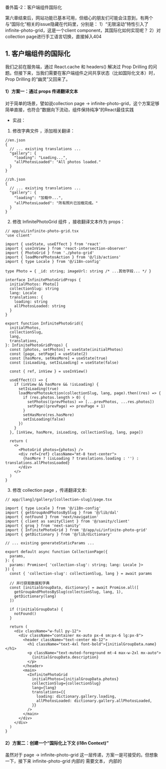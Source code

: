 番外篇-2：客户端组件国际化

第六章结束后，网站功能已基本可用，但细心的朋友们可能会注意到，有两个与“国际化”相关的issue隐藏在代码里，分别是：
1）“无限滚动”特性引入了infinite-photo-grid，这是一个client component，其国际化如何实现呢？
2）对collection page进行手工语言切换，直接掉入404

## 1. 客户端组件的国际化
我们之前在服务端，通过 React.cache 和 headers() 解决过 Prop Drilling 的问题。但接下来，当我们需要在客户端组件之间共享状态（比如国际化文本）时，Prop Drilling 的“幽灵”又回来了。

#### 1）方案一：通过 props 传递翻译文本
对于简单的场景，譬如说collection page -> infinite-photo-grid，这个方案足够简单直接，也符合“数据向下流动，组件保持纯净”的React最佳实践
- 实战：
1. 修改字典文件 ，添加相关翻译：
  ```
  //en.json
  {
    // ... existing translations ...
    "gallery": {
      "loading": "Loading...",
      "allPhotosLoaded": "All photos loaded."
    }
  }

  //zh.json
  {
    // ... existing translations ...
    "gallery": {
      "loading": "加载中...",
      "allPhotosLoaded": "所有照片已加载完成。"
    }
  }
  ```

2. 修改 InfinitePhotoGrid 组件 ，接收翻译文本作为 props：
  ```
  // app/ui/infinite-photo-grid.tsx
  'use client'

  import { useState, useEffect } from 'react'
  import { useInView } from 'react-intersection-observer'
  import { PhotoGrid } from './photo-grid'
  import { loadMorePhotosAction } from '@/lib/actions'
  import { type Locale } from '@/i18n-config'

  type Photo = { _id: string; imageUrl: string /* ...其他字段... */ }

  interface InfinitePhotoGridProps {
    initialPhotos: Photo[]
    collectionSlug: string
    lang: Locale
    translations: {
      loading: string
      allPhotosLoaded: string
    }
  }

  export function InfinitePhotoGrid({
    initialPhotos,
    collectionSlug,
    lang,
    translations,
  }: InfinitePhotoGridProps) {
    const [photos, setPhotos] = useState(initialPhotos)
    const [page, setPage] = useState(2)
    const [hasMore, setHasMore] = useState(true)
    const [isLoading, setIsLoading] = useState(false)

    const { ref, inView } = useInView()

    useEffect(() => {
      if (inView && hasMore && !isLoading) {
        setIsLoading(true)
        loadMorePhotosAction(collectionSlug, lang, page).then((res) => {
          if (res.photos.length > 0) {
            setPhotos((prevPhotos) => [...prevPhotos, ...res.photos])
            setPage((prevPage) => prevPage + 1)
          }
          setHasMore(res.hasMore)
          setIsLoading(false)
        })
      }
    }, [inView, hasMore, isLoading, collectionSlug, lang, page])

    return (
      <>
        <PhotoGrid photos={photos} />
        <div ref={ref} className="mt-8 text-center">
          {hasMore ? (isLoading ? translations.loading : '') : translations.allPhotosLoaded}
        </div>
      </>
    )
  }
  ```

3. 修改 collection page ，传递翻译文本:
  ```
  // app/[lang]/gallery/[collection-slug]/page.tsx

  import { type Locale } from '@/i18n-config'
  import { getGroupAndPhotosBySlug } from '@/lib/dal'
  import { notFound } from 'next/navigation'
  import { client as sanityClient } from '@/sanity/client'
  import { groq } from 'next-sanity'
  import { InfinitePhotoGrid } from '@/app/ui/infinite-photo-grid'
  import { getDictionary } from '@/lib/dictionary'

  // ... existing generateStaticParams ...

  export default async function CollectionPage({
    params,
  }: {
    params: Promise<{ 'collection-slug': string; lang: Locale }>
  }) {
    const { 'collection-slug': collectionSlug, lang } = await params

    // 并行获取数据和字典
    const [initialGroupData, dictionary] = await Promise.all([
      getGroupAndPhotosBySlug(collectionSlug, lang, 1),
      getDictionary(lang)
    ])

    if (!initialGroupData) {
      notFound()
    }

    return (
      <div className="w-full py-12">
        <div className="container mx-auto px-4 sm:px-6 lg:px-8">
          <header className="text-center mb-12">
            <h1 className="text-4xl font-bold">{initialGroupData.name}</h1>
            <p className="text-muted-foreground mt-4 max-w-2xl mx-auto">
              {initialGroupData.description}
            </p>
          </header>
          <main>
            <InfinitePhotoGrid
              initialPhotos={initialGroupData.photos}
              collectionSlug={collectionSlug}
              lang={lang}
              translations={{
                loading: dictionary.gallery.loading,
                allPhotosLoaded: dictionary.gallery.allPhotosLoaded,
              }}
            />
          </main>
        </div>
      </div>
    )
  }
  ```

#### 2）方案二：创建一个“国际化上下文 (i18n Context)”
虽然对于 page -> infinite-photo-grid 这一层传递，方案一是可接受的。但想象一下，接下来 infinite-photo-grid 内部的 <PhotoCard> 需要文本，<PhotoCard> 内部的 <Dialog> 需要文本，<Dialog> 内部的 <CommentForm> 也需要文本……这种层层传递很快会变成一场噩梦。
社区的最佳实践，正是为了解决客户端的“跨层级状态共享”问题而生的，这个工具就是——React Context。

#### 3）最终方案：创建一个“国际化上下文 (i18n Context)”
到第八章，我们将会增加用户互动的特性，届时将引入更多层次的客户端组件。考虑到代码的长期可维护性，这里我们选择采用方案二：创建一个专门的 i18n Provider，它会在我们应用的顶层“注入”完整的字典内容。然后，任何深层嵌套的客户端组件，都可以随时、独立地“按需取用”这个字典，而无需再通过 props 进行传递。

第一步：创建 I18nProvider 和 useI18n Hook
1. 创建文件: 在 app/ 目录下，创建一个新文件夹 context。在其中，创建一个新文件 i18n-provider.tsx。
2. 写入代码:
  ```
  // app/context/i18n-provider.tsx
  'use client';

  import { createContext, useContext } from 'react';

  // 1. 定义我们字典的类型
  type DictionaryType = Awaited<ReturnType<typeof getDictionary>>

  // 2. 创建一个 Context，并提供一个默认值
  const I18nContext = createContext<DictionaryType | null>(null);

  // 3. 创建我们的 Provider 组件
  // 它接收我们从服务端获取的字典，并通过 Context 提供给所有子组件
  export function I18nProvider({
    dictionary,
    children,
  }: {
    dictionary: DictionaryType;
    children: React.ReactNode;
  }) {
    return (
      <I18nContext.Provider value={dictionary}>
        {children}
      </I18nContext.Provider>
    );
  }

  // 4. 创建一个自定义 Hook，让子组件可以轻松地消费这个 Context
  export function useI18n() {
    const context = useContext(I18nContext);
    if (context === null) {
      throw new Error('useI18n must be used within an I18nProvider');
    }
    return context;
  }
  ```

第二步：在根布局中使用 I18nProvider
现在，我们在 layout.tsx 中，获取一次字典，然后用 I18nProvider 将我们的整个应用包裹起来。
  ```
  // app/[lang]/layout.tsx
  import { I18nProvider } from '@/app/context/i18n-provider'; // 1. 导入 Provider
  // ... 其他 import

  export default async function RootLayout({
    children,
    params: { lang },
  }: { /*...*/ }) {
    const dictionary = await getDictionary(lang);
    // ...

    return (
      <ClerkProvider ...>
        <html lang={lang} suppressHydrationWarning>
          <body>
            <ThemeProvider ...>
              {/* 2. 在这里用 Provider 包裹，并将字典作为 value 注入 */}
              <I18nProvider dictionary={dictionary}>
                <div className="relative flex min-h-screen flex-col">
                  <Header />
                  <main className="flex-1">{children}</main>
                  <Footer />
                </div>
              </I18nProvider>
              <Toaster richColors />
            </ThemeProvider>
          </body>
        </html>
      </ClerkProvider>
    );
  }
  ```

第三步：在客户端组件中消费 Context
现在，我们的 <InfinitePhotoGrid /> 组件不再需要接收 dictionary prop，它可以自己通过 useI18n Hook 来获取。
  ```
  app/ui/infinite-photo-grid.tsx (最终版):
  // app/ui/infinite-photo-grid.tsx
  'use client';

  import { useState, useEffect } from 'react';
  import { useInView } from 'react-intersection-observer';
  import { PhotoGrid } from './photo-grid';
  import { loadMorePhotosAction } from '@/lib/actions';
  import { type Locale } from '@/i18n-config';
  import { useI18n } from '@/app/context/i18n-provider'; // 1. 导入我们的 Hook

  // ... Photo 类型定义 ...

  export function InfinitePhotoGrid({
    initialPhotos,
    collectionSlug,
    lang,
  }: {
    initialPhotos: Photo[];
    collectionSlug: string;
    lang: Locale;
  }) {
    const [photos, setPhotos] = useState(initialPhotos);
    const [page, setPage] = useState(2);
    const [hasMore, setHasMore] = useState(true);
    const [isLoading, setIsLoading] = useState(false);
    
    const dictionary = useI18n(); // 2. 在组件内部，直接获取字典！

    const { ref, inView } = useInView();

    useEffect(() => {
      // ... useEffect 逻辑保持不变 ...
    }, [inView, hasMore, isLoading, collectionSlug, lang, page]);

    return (
      <>
        <PhotoGrid photos={photos} />
        <div ref={ref} className="mt-8 text-center text-muted-foreground">
          {/* 3. 使用从 Context 获取的字典 */}
          {hasMore ? (isLoading ? dictionary.gallery.loading : '') : dictionary.gallery.allPhotosLoaded}
        </div>
      </>
    );
  }
  ```
> 提示: 你需要在你的 .json 词典文件中，增加 gallery.loading 和 gallery.allPhotosLoaded 这两个字段的翻译。


## 2. Collection/Log page 多语言切换bug fix
#### 问题现象
在collection和文章页面，用户从中文页面（如 /zh/gallery/norway）切换到英文时，出现 404 错误。预期应该跳转到 /en/gallery/norway_en，但实际跳转到了 /en/gallery/norway。

#### 根本原因
不同语言版本的内容在 Sanity CMS 中使用不同的 slug：
- 中文版：norway
- 英文版：norway_en
而语言切换器只是简单替换 URL 中的语言代码，没有获取目标语言对应的正确 slug，导致英文环境下找不到 norway 这个 slug 的文档。

#### 解决方案探索历程
方案一：在 Layout 层级提供翻译映射 ❌
思路：将 TranslationProvider 从页面层级提升到 layout 层级，通过中间件传递路径信息。
> 尝试过程：
> - 修改 middleware.ts 添加 x-pathname 请求头
> - 在 layout.tsx 中解析路径并获取翻译数据
> - 将翻译映射传递给 TranslationProvider

> 失败原因：
> - Layout 只渲染一次，用户从 /en/gallery → /en/gallery/norway_en 时不会重新渲染
> - 硬编码路径层级判断（pathSegments.length >= 3）不够灵活
> - 增加了系统复杂度但没有解决核心问题

方案二：添加 API 路由动态获取 ❌
思路：创建 /api/translations 路由，在客户端动态获取翻译映射。
> 放弃原因：
> - 增加了不必要的 API 复杂度
> - 违背了"简洁性优先"的设计原则
> - 为了一个功能引入过多基础设施

方案三：Server Action + 按需获取 ✅
思路：在用户点击语言切换时，通过 Server Action 动态获取翻译映射。

#### 最终解决方案详解
采用"按需获取"策略，当用户点击语言切换按钮时，动态解析当前路径，调用 Server Action 获取翻译映射，然后构建正确的目标路径。

方案亮点
1. 简洁性：移除了复杂的 layout 逻辑和不必要的 Provider
2. 灵活性：不依赖路径层级，可处理任意深度的路径结构
3. 按需加载：只在需要时获取翻译数据，避免不必要的请求
4. 无 API 膨胀：使用 Server Action 而非 API 路由
5. 用户体验：添加加载状态，提供即时反馈
  
核心代码改动
1. 创建 Server Action（lib/actions.ts）
  ```
  // 获取翻译映射的 Server Action
  export async function getTranslationMapAction(
    slug: string,
    lang: Locale,
    type: 'collection' | 'log'
  ): Promise<Record<string, string>> {
    try {
      const translations = await getTranslationsBySlug({ slug, lang, type })
      
      // 将翻译数组转换为映射对象
      return translations.reduce((acc, t) => {
        acc[t.language] = t.slug
        return acc
      }, {} as Record<string, string>)
    } catch (error) {
      console.error('Failed to fetch translation map:', error)
      return {}
    }
  }
  ```

2. 重构 LanguageSwitcher（app/ui/language-switcher.tsx）
  ```
  'use client'

  import { usePathname, useRouter } from 'next/navigation'
  import { type Locale } from '@/i18n-config'
  import { getTranslationMapAction } from '@/lib/actions'
  import { useState } from 'react'

  export function LanguageSwitcher() {
    const pathName = usePathname()
    const router = useRouter()
    const [isLoading, setIsLoading] = useState(false)

    const redirectedPathName = async (locale: Locale) => {
      if (!pathName) return `/${locale}`

      const segments = pathName.split('/')

      // 检测当前页面类型和 slug
      if (segments[2] === 'gallery' && segments[3]) {
        // Collection 页面
        const currentSlug = segments[3]
        const currentLang = segments[1] as Locale
        
        try {
          setIsLoading(true)
          const translationMap = await getTranslationMapAction(currentSlug, currentLang, 'collection')
          
          const targetSlug = translationMap[locale]
          if (targetSlug) {
            return `/${locale}/gallery/${targetSlug}`
          }
        } catch (error) {
          console.error('Failed to get translation map:', error)
        } finally {
          setIsLoading(false)
        }
      }
      // ... 类似处理 log 页面

      // 回退到简单的语言替换
      segments[1] = locale
      return segments.join('/')
    }

    const handleLanguageSwitch = async (locale: Locale) => {
      const targetPath = await redirectedPathName(locale)
      router.push(targetPath)
    }

    return (
      <DropdownMenu>
        <DropdownMenuTrigger asChild>
          <Button variant="outline" size="icon" disabled={isLoading}>
            <Languages className="h-[1.2rem] w-[1.2rem]" />
          </Button>
        </DropdownMenuTrigger>
        <DropdownMenuContent align="end">
          <DropdownMenuItem onClick={() => handleLanguageSwitch('en')}>
            English
          </DropdownMenuItem>
          <DropdownMenuItem onClick={() => handleLanguageSwitch('zh')}>
            中文
          </DropdownMenuItem>
        </DropdownMenuContent>
      </DropdownMenu>
    )
  }

  3. 简化 Layout（app/[lang]/layout.tsx）
  // 移除复杂的路径解析和 TranslationProvider
  export default async function RootLayout({
    children,
    params,
  }: {
    children: React.ReactNode
    params: Promise<{ lang: Locale }>
  }) {
    const { lang } = await params
    const dictionary = await getDictionary(lang)
    const clerkLocalization = getClerkLocalization(lang)

    return (
      <ClerkProvider localization={{ ...clerkLocalization, ...dictionary.clerk }}>
        <html lang="en" suppressHydrationWarning>
          <body className={`${fontSans.variable} ${fontSerif.variable} font-sans min-h-screen w-full bg-background text-foreground antialiased`}>
            <ThemeProvider attribute="class" defaultTheme="system" enableSystem disableTransitionOnChange>
              <I18nProvider dictionary={dictionary}>
                <div className="relative flex flex-col min-h-screen w-full">
                  <Header lang={lang} dictionary={dictionary} />
                  <main className="flex-1 w-full">{children}</main>
                  <Footer dictionary={dictionary} />
                </div>
              </I18nProvider>
              <Toaster richColors />
            </ThemeProvider>
          </body>
        </html>
      </ClerkProvider>
    )
  }
  ```

重点环节说明
1. 路径解析逻辑：通过 pathName.split('/') 动态解析当前页面类型和 slug，避免硬编码
2. 错误处理：包含完整的 try-catch 错误处理和回退机制
3. 加载状态：使用 useState 管理加载状态，禁用按钮防止重复点击
4. 类型安全：严格的 TypeScript 类型定义，确保代码健壮性

这个解决方案的核心思想是"按需获取，简洁优先"。通过将复杂逻辑集中在用户交互点（语言切换按钮），避免了在 layout 层级的过度工程化，同时保持了代码的可读性和可维护性。这种方法特别适合处理多语言内容管理系统中的 slug 映射问题。